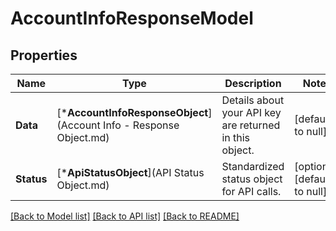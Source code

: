 # AccountInfoResponseModel

## Properties
Name | Type | Description | Notes
------------ | ------------- | ------------- | -------------
**Data** | [***AccountInfoResponseObject**](Account Info - Response Object.md) | Details about your API key are returned in this object. | [default to null]
**Status** | [***ApiStatusObject**](API Status Object.md) | Standardized status object for API calls. | [optional] [default to null]

[[Back to Model list]](../README.md#documentation-for-models) [[Back to API list]](../README.md#documentation-for-api-endpoints) [[Back to README]](../README.md)


